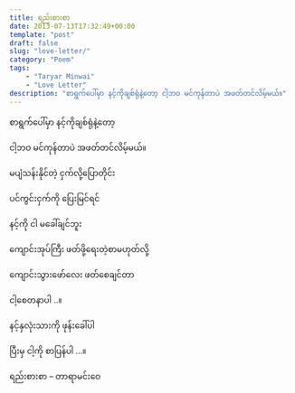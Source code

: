 ```yaml
---
title: ရည်းစားစာ
date: 2013-07-13T17:32:49+00:00
template: "post"  
draft: false  
slug: "love-letter/"  
category: "Poem"
tags:
    - "Taryar Minwai"
    - "Love Letter"
description: "စာရွက်ပေါ်မှာ နင့်ကိုချစ်ရုံနဲ့တော့ ငါ့ဘဝ မင်ကုန်တာပဲ အဖတ်တင်လိမ့်မယ်။"
---
```

စာရွက်ပေါ်မှာ နင့်ကိုချစ်ရုံနဲ့တော့
  
ငါ့ဘဝ မင်ကုန်တာပဲ အဖတ်တင်လိမ့်မယ်။

မပျံသန်းနိုင်တဲ့ ငှက်လို့ပြောတိုင်း
  
ပင်ကွင်းငှက်ကို ပြေးမြင်ရင်
  
နင့်ကို ငါ မခေါ်ချင်ဘူး

ကျောင်းအုပ်ကြီး ဖတ်ဖို့ရေးတဲ့စာမဟုတ်လို့
  
ကျောင်းသွားဖော်လေး ဖတ်စေချင်တာ
  
ငါ့စေတနာပါ ..။

နင့်နှလုံးသားကို ဖုန်းခေါ်ပါ
  
ပြီးမှ ငါ့ကို စာပြန်ပါ …။

ရည်းစားစာ &#8211; တာရာမင်းဝေ